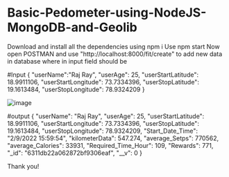 # Basic-Pedometer-using-NodeJS-MongoDB-and-Geolib

Download and install all the dependencies using npm i 
Use npm start
Now open POSTMAN and use "http://localhost:8000/fit/create" to add new data in database where in input field should be 



#Input
{
    "userName":"Raj Ray",
    "userAge": 25,
    "userStartLatitude": 18.9911106,
    "userStartLongitude": 73.7334396,
    "userStopLatitude": 19.1613484,
    "userStopLongitude": 78.9324209
}

![image](https://user-images.githubusercontent.com/72486595/188120781-7b864273-d2d6-4e15-b5c7-bcd0313c5773.png)


#output
{
    "userName": "Raj Ray",
    "userAge": 25,
    "userStartLatitude": 18.9911106,
    "userStartLongitude": 73.7334396,
    "userStopLatitude": 19.1613484,
    "userStopLongitude": 78.9324209,
    "Start_Date_Time": "2/9/2022 15:59:54",
    "kilometerData": 547.274,
    "average_Setps": 770562,
    "average_Calories": 33931,
    "Required_Time_Hour": 109,
    "Rewards": 771,
    "_id": "6311db22a062872bf9306eaf",
    "__v": 0
}

Thank you!
